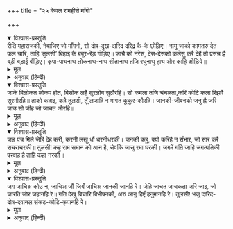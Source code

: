 +++
title = "२५ केवल रामहीसे माँगो"

+++


<details open><summary>विश्वास-प्रस्तुति</summary>
रीति महाराजकी, नेवाजिए जो माँगनो, सो  
दोष-दुख-दारिद दरिद्र कै-कै छोड़िए।  
नामु जाको कामतरु देत फल चारि, ताहि  
‘तुलसी’ बिहाइ कै बबूर-रेंड़ गोड़िए॥  
जाचै को नरेस, देस-देसको कलेसु करै  
देहैं तौ प्रसन्न ह्वै बड़ी बड़ाई बौंड़िए।  
कृपा-पाथनाथ लोकनाथ-नाथ सीतानाथ  
तजि रघुनाथु हाथ और काहि ओड़िये॥
</details>

<details><summary>मूल</summary>

रीति महाराजकी, नेवाजिए जो माँगनो, सो  
दोष-दुख-दारिद दरिद्र कै-कै छोड़िए।  
नामु जाको कामतरु देत फल चारि, ताहि  
‘तुलसी’ बिहाइ कै बबूर-रेंड़ गोड़िए॥  
जाचै को नरेस, देस-देसको कलेसु करै  
देहैं तौ प्रसन्न ह्वै बड़ी बड़ाई बौंड़िए।  
कृपा-पाथनाथ लोकनाथ-नाथ सीतानाथ  
तजि रघुनाथु हाथ और काहि ओड़िये॥
</details>

<details><summary>अनुवाद (हिन्दी)</summary>

महाराजकी यह रीति है कि जिस याचकको अपनाते हैं, उसके दोष, दु:ख और दरिद्रताको दरिद्र (क्षीण) करके छोड़ते हैं। जिनका नामरूप कल्पवृक्ष चारों फलों (धर्म, अर्थ, काम, मोक्ष) का देनेवाला है; गोसाईंजी कहते हैं—उन्हें त्यागकर बबूल और रेड़ कौन रोपे? राजाओंसे याचना कौन करे? और देश-विदेश घूमनेका कष्ट कौन भोगे? जो प्रसन्न होकर बहुत बढ़कर देंगे तो एक दमड़ीसे अधिक न देंगे, कृपाके समुद्र, लोकपालोंके स्वामी सीतानाथ श्रीरामचन्द्रजीको छोड़कर और किसके आगे हाथ फैलाया जाय?॥ २५॥
</details>

<details open><summary>विश्वास-प्रस्तुति</summary>
जाकें बिलोकत लोकप होत, बिसोक लहैं सुरलोग सुठौरहि।  
सो कमला तजि चंचलता,करि कोटि कला रिझवै सुरमौरहि॥  
ताको कहाइ, कहै तुलसी, तूँ लजाहि न मागत कूकुर-कौरहि।  
जानकी-जीवनको जनु ह्वै जरि जाउ सो जीह जो जाचत औरहि॥
</details>

<details><summary>मूल</summary>

जाकें बिलोकत लोकप होत, बिसोक लहैं सुरलोग सुठौरहि।  
सो कमला तजि चंचलता,करि कोटि कला रिझवै सुरमौरहि॥  
ताको कहाइ, कहै तुलसी, तूँ लजाहि न मागत कूकुर-कौरहि।  
जानकी-जीवनको जनु ह्वै जरि जाउ सो जीह जो जाचत औरहि॥
</details>

<details><summary>अनुवाद (हिन्दी)</summary>

जिसकी दृष्टिमात्रसे मनुष्य लोकपाल हो जाता है और देवतालोग सुन्दर शोकरहित स्थानको प्राप्त कर लेते हैं, वह लक्ष्मी (अपनी स्वाभाविक) चञ्चलता त्यागकर करोड़ों उपायोंसे विष्णुरूप श्रीरामचन्द्रजीको रिझाती है; गोसाईंजी कहते हैं कि तू उनका कहलाकर कुत्तेको दिया जानेवाला टुकड़ा (तुच्छ भोग) माँगनेमें लज्जित नहीं होता। जानकीजीवन (श्रीरामचन्द्रजी) का सेवक होकर भी जो दूसरेसे माँगता है, उसकी जीभ जल जाय॥ २६॥
</details>

<details open><summary>विश्वास-प्रस्तुति</summary>
जड पंच मिलै जेहिं देह करी, करनी लखु धौं धरनीधरकी।  
जनकी कहु, क्यों करिहै न सँभार, जो सार करै सचराचरकी॥  
तुलसी! कहु राम समान को आन है, सेवकि जासु रमा घरकी।  
जगमें गति जाहि जगत्पतिकी परवाह है ताहि कहा नरकी॥
</details>

<details><summary>मूल</summary>

जड पंच मिलै जेहिं देह करी, करनी लखु धौं धरनीधरकी।  
जनकी कहु, क्यों करिहै न सँभार, जो सार करै सचराचरकी॥  
तुलसी! कहु राम समान को आन है, सेवकि जासु रमा घरकी।  
जगमें गति जाहि जगत्पतिकी परवाह है ताहि कहा नरकी॥
</details>

<details><summary>अनुवाद (हिन्दी)</summary>

भला, उस धरणीधरकी लीला तो देखो, जिसने पाँच जड़ तत्त्वोंको मिलाकर यह देह बनायी है। इस प्रकार जो चराचरकी सँभाल करता है, कहो भला, अपने भक्तोंकी सँभाल वह क्यों न करेगा? गोसाईंजी अपनेसे ही कहते हैं—हे तुलसीदास! बतलाओ तो रामके समान दूसरा कौन है, जिसके घरकी किंकरी लक्ष्मी है, इस संसारमें जिसे उस जगत्पतिका ही भरोसा है, वह मनुष्यकी क्या परवा करेगा?॥ २७॥
</details>

<details open><summary>विश्वास-प्रस्तुति</summary>
जग जाचिअ कोउ न, जाचिअ जौं जियँ जाचिअ जानकी जानहि रे।  
जेहि जाचत जाचकता जरि जाइ, जो जारति जोर जहानहि रे॥  
गति देखु बिचारि बिभीषनकी, अरु आनु हिएँ हनुमानहि रे।  
तुलसी! भजु दारिद-दोष-दवानल संकट-कोटि-कृपानहि रे॥
</details>

<details><summary>मूल</summary>

जग जाचिअ कोउ न, जाचिअ जौं जियँ जाचिअ जानकी जानहि रे।  
जेहि जाचत जाचकता जरि जाइ, जो जारति जोर जहानहि रे॥  
गति देखु बिचारि बिभीषनकी, अरु आनु हिएँ हनुमानहि रे।  
तुलसी! भजु दारिद-दोष-दवानल संकट-कोटि-कृपानहि रे॥
</details>

<details><summary>अनुवाद (हिन्दी)</summary>

संसारमें किसीसे (कुछ) माँगना नहीं चाहिये! यदि माँगना ही हो तो जानकीनाथ (श्रीरामचन्द्रजी) से मनहीमें माँगो, जिनसे माँगते ही याचकता (दरिद्रता, कामना) जल जाती है, जो बरबस जगत् को जला रही है। विभीषणकी दशाका विचार करके देखो और हनुमान् जी का भी स्मरण करो। गोसाईंजी कहते हैं कि हे तुलसीदास! दरिद्रतारूपी दोषको जलानेके लिये दावानलके समान और करोड़ों संकटोंको काटनेके लिये कृपाणरूप श्रीरामचन्द्रजीको भजो॥ २८॥
</details>
